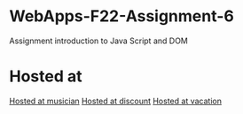 # WebApps-F22-Assignment-6
Assignment introduction to Java Script and DOM
# Hosted at

[Hosted at musician](https://44-563-web-apps-f22.github.io/44563-webapps-assignment-6-Amruthavarshini27/musician.html)
[Hosted at discount](https://44-563-web-apps-f22.github.io/44563-webapps-assignment-6-Amruthavarshini27/discount.html)
[Hosted at vacation](https://44-563-web-apps-f22.github.io/44563-webapps-assignment-6-Amruthavarshini27/vacationz.html)
